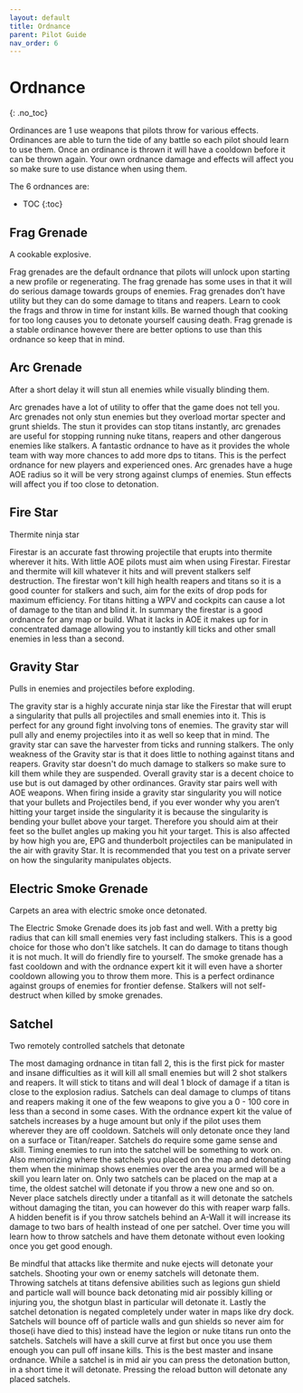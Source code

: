 ```yaml
---
layout: default
title: Ordnance
parent: Pilot Guide
nav_order: 6
---
```


# Ordnance
{: .no_toc}

Ordinances are 1 use weapons that pilots throw for various effects. Ordinances are able to turn the tide of any battle so each pilot should learn to use them. Once an ordinance is thrown it will have a cooldown before it can be thrown again. Your own ordnance damage and effects will affect you so make sure to use distance when using them.

The 6 ordnances are:

- TOC
{:toc}

## Frag Grenade

 A cookable explosive.

Frag grenades are the default ordnance that pilots will unlock upon starting a new profile or regenerating. The frag grenade has some uses in that it will do serious damage towards groups of enemies. Frag grenades don’t have utility but they can do some damage to titans and reapers. Learn to cook the frags and throw in time for instant kills. Be warned though that cooking for too long causes you to detonate yourself causing death. Frag grenade is a stable ordinance however there are better options to use than this ordnance so keep that in mind.

## Arc Grenade

After a short delay it will stun all enemies while visually blinding them.

Arc grenades have a lot of utility to offer that the game does not tell you. Arc grenades not only stun enemies but they overload mortar specter and grunt shields. The stun it provides can stop titans instantly, arc grenades are useful for stopping running nuke titans, reapers and other dangerous enemies like stalkers. A fantastic ordnance to have as it provides the whole team with way more chances to add more dps to titans. This is the perfect ordnance for new players and experienced ones. Arc grenades have a huge AOE radius so it will be very strong against clumps of enemies. Stun effects will affect you if too close to detonation.

## Fire Star

Thermite ninja star

Firestar is an accurate fast throwing projectile that erupts into thermite wherever it hits. With little AOE pilots must aim when using Firestar. Firestar and thermite will kill whatever it hits and will prevent stalkers self destruction. The firestar won't kill high health reapers and titans so it is a good counter for stalkers and such, aim for the exits of drop pods for maximum efficiency. For titans hitting a WPV and cockpits can cause a lot of damage to the titan and blind it. In summary the firestar is a good ordnance for any map or build. What it lacks in AOE it makes up for in concentrated damage allowing you to instantly kill ticks and other small enemies in less than a second. 

## Gravity Star

Pulls in enemies and projectiles before exploding.

The gravity star is a highly accurate ninja star like the Firestar that will erupt a singularity that pulls all projectiles and small enemies into it. This is perfect for any ground fight involving tons of enemies. The gravity star will pull ally and enemy projectiles into it as well so keep that in mind. The gravity star can save the harvester from ticks and running stalkers. The only weakness of the Gravity star is that it does little to nothing against titans and reapers. Gravity star doesn't do much damage to stalkers so make sure to kill them while they are suspended. Overall gravity star is a decent choice to use but is out damaged by other ordinances. Gravity star pairs well with AOE weapons. When firing inside a gravity star singularity you will notice that your bullets and Projectiles bend, if you ever wonder why you aren’t hitting your target inside the singularity it is because the singularity is bending your bullet above your target. Therefore you should aim at their feet so the bullet angles up making you hit your target. This is also affected by how high you are, EPG and thunderbolt projectiles can be manipulated in the air with gravity Star. It is recommended that you test on a private server on how the singularity manipulates objects. 

## Electric Smoke Grenade

Carpets an area with electric smoke once detonated.

The Electric Smoke Grenade does its job fast and well. With a pretty big radius that can kill small enemies very fast including stalkers. This is a good choice for those who don't like satchels. It can do damage to titans though it is not much. It will do friendly fire to yourself. The smoke grenade has a fast cooldown and with the ordnance expert kit it will even have a shorter cooldown allowing you to throw them more. This is a perfect ordinance against groups of enemies for frontier defense. Stalkers will not self-destruct when killed by smoke grenades.

## Satchel

Two remotely controlled satchels that detonate

The most damaging ordnance in titan fall 2, this is the first pick for master and insane difficulties as it will kill all small enemies but will 2 shot stalkers and reapers. It will stick to titans and will deal 1 block of damage if a titan is close to the explosion radius. Satchels can deal damage to clumps of titans and reapers making it one of the few weapons to give you a 0 - 100 core in less than a second in some cases. With the ordnance expert kit the value of satchels increases by a huge amount but only if the pilot uses them wherever they are off cooldown. Satchels will only detonate once they land on a surface or Titan/reaper. Satchels do require some game sense and skill. Timing enemies to run into the satchel will be something to work on. Also memorizing where the satchels you placed on the map and detonating them when the minimap shows enemies over the area you armed will be a skill you learn later on. Only two satchels can be placed on the map at a time, the oldest satchel will detonate if you throw a new one and so on. Never place satchels directly under a titanfall as it will detonate the satchels without damaging the titan, you can however do this with reaper warp falls. A hidden benefit is if you throw satchels behind an A-Wall it will increase its damage to two bars of health instead of one per satchel. Over time you will learn how to throw satchels and have them detonate without even looking once you get good enough.

Be mindful that attacks like thermite and nuke ejects will detonate your satchels. Shooting your own or enemy satchels will detonate them. Throwing satchels at titans defensive abilities such as legions gun shield and particle wall will bounce back detonating mid air possibly killing or injuring you, the shotgun blast in particular will detonate it. Lastly the satchel detonation is negated completely under water in maps like dry dock. Satchels will bounce off of particle walls and gun shields so never aim for those(i have died to this) instead have the legion or nuke titans run onto the satchels. Satchels will have a skill curve at first but once you use them enough you can pull off insane kills. This is the best master and insane ordnance. While a satchel is in mid air you can press the detonation button, in a short time it will detonate. Pressing the reload button will detonate any placed satchels.
